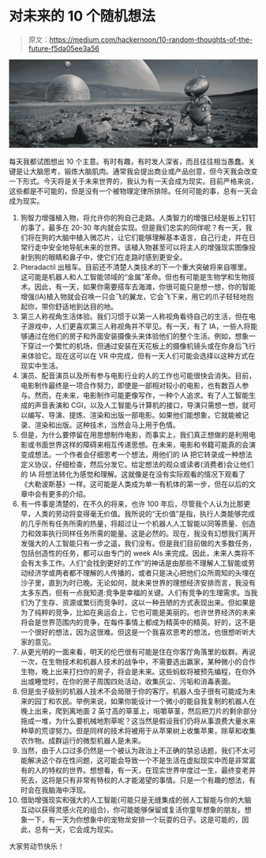 # 对未来的 10 个随机想法

> 原文：<https://medium.com/hackernoon/10-random-thoughts-of-the-future-f5da05ee3a56>

![](img/15bb8e0645501e8113972ce8c338f02a.png)

每天我都试图想出 10 个主意。有时有趣，有时发人深省，而且往往相当愚蠢。关键是让大脑思考，锻炼大脑肌肉。通常我会提出商业或产品创意，但今天我会改变一下形式。今天将是关于未来世界的，我认为有一天会成为现实。目前严格来说，这些都是不可能的，但是没有一个被物理定律所排除。任何可能的事，总有一天会成为现实。

1.  狗智力增强植入物，将允许你的狗自己走路。人类智力的增强已经是板上钉钉的事了，最多在 20-30 年内就会实现。但是我们忠实的同伴呢？有一天，我们将在狗的大脑中植入微芯片，让它们能够理解基本语言，自己行走，并在日常行走中安全地导航未来的世界。该植入物甚至可以将主人的增强现实图像投射到狗的眼睛和鼻子中，使它们在走路时感到更安全。
2.  Pteradactil 出租车。目前还不清楚人类技术的下一个重大突破将来自哪里。这可能是机器人和人工智能领域的“金属”革命。但也有可能是生物学和生物技术。因此，有一天，如果你需要搭车去海滩，你很可能只是想一想，你的智能增强(IA)植入物就会召唤一只会飞的翼龙，它会飞下来，用它的爪子轻轻地抱起你，带你舒适地到达目的地。
3.  第三人称视角生活体验。我们习惯于以第一人称视角看待自己的生活，但在电子游戏中，人们更喜欢第三人称视角并不罕见。有一天，有了 IA，一些人将能够通过在他们的房子和外面安装摄像头来体验他们的整个生活。例如，想象一下穿过一个繁忙的机场，但通过安装在天花板上的摄像机镜头或在你身后飞行来体验它。现在这可以在 VR 中完成，但有一天人们可能会选择以这种方式在现实中生活。
4.  演员、配音演员以及所有参与电影行业的人的工作也可能很快会消失。目前，电影制作最终是一项合作努力，即使是一部相对较小的电影，也有数百人参与。然而，在未来，电影制作可能更像写作，一种个人追求。有了人工智能生成的声音表演和 CGI，以及人工智能与计算机的接口，导演只需想一想，就可以编写、导演、提炼、渲染和出版一部电影。如果他们能想象，它就能被记录、渲染和出版。这种技术，当然会马上用于色情。
5.  但是，为什么要停留在用思想制作电影，而事实上，我们真正想做的是利用电影或书面世界这样的障碍来相互传递思想。在未来，电影和书籍可能真的会演变成想法。一个作者会仔细思考一个想法，用他们的 IA 把它转录成一种想法定义协议，仔细检查，然后分发它。给定想法的观众或读者(消费者)会让他们的 IA 将想法转化为感觉和理解。这就像是在没有实际观看的情况下观看了《大勒波斯基》一样。这可能是人类成为单一有机体的第一步，但在以后的文章中会有更多的介绍。
6.  有一件事是清楚的，在不久的将来，也许 100 年后，尽管我个人认为比那更早，人类的劳动将变得毫无价值。我所说的“无价值”是指，执行人类能够完成的几乎所有任务所需的热量，将超过让一个机器人人工智能以同等质量、创造力和效率执行同样任务所需的能量。这是必然的。现在，我没有幻想我们离开发强大的人工智能只有一步之遥，我们没有。但是我们目前做的大多数任务，包括创造性的任务，都可以由专门的 week AIs 来完成。因此，未来人类将不会有太多工作。人们“会找到更好的工作”的神话是由那些不理解人工智能或劳动经济学或两者都不理解的人传播的，或者只是决心把他们众所周知的头埋在沙子里，直到为时已晚。无论如何，就未来世界的理想经济安排而言，我没有太多东西，但有一点我知道:竞争是幸福的关键。人们有竞争的生理需求。当我们为了生存、资源或繁衍而竞争时，这以一种丑陋的方式表现出来。但如果是为了纯粹的竞争，比如在奥运会上，它也可能是美丽的。也许世界经济的未来将会是世界范围内的竞争，在每件事情上都成为精英中的精英。好的，这不是一个很好的想法，因为这很难。但这是一个我喜欢思考的想法，也很想听听大家的意见。
7.  从更光明的一面来看，明天的伦巴很有可能是住在你客厅角落里的蚁群。再说一次，在生物技术和机器人技术的战争中，不需要选出赢家，某种微小的合作生物，晚上出来打扫你的房子，将会是未来。这些蚂蚁将被预先编程，在你外出或睡觉时，在你的房子周围四处活动，收集灰尘、污垢和消毒表面。
8.  但是虫子级别的机器人技术不会局限于你的客厅。机器人虫子很有可能成为未来的园丁和农民。举例来说，如果你能设计一个微小的能自我复制的机器人在晚上出来，爬到离地面 2 英寸高的草茎上，咀嚼草茎，然后把刀片的剩余部分拖成一堆，为什么要机械地割草呢？这当然是假设我们仍将从事浪费大量水来种草的荒谬努力。但是同样的技术将被用于从苹果树上收集苹果，除草和收集农作物。成群运行的微型机器人是未来。
9.  当然，由于人口过多仍然是一个被认为政治上不正确的禁忌话题，我们不太可能解决这个存在性问题，这可能会导致一个不是生活在虚拟现实中而是非常富有的人的特权的世界。想想看，有一天，在现实世界中度过一生，最终变老并死去，这将是只有非常有特权的人才能渴望的事情。只是一个有趣的想法，有时会在我脑海中浮现。
10.  借助增强现实和强大的人工智能(可能只是无缝集成的弱人工智能与你的大脑互动以获得灵感火花的组合)，你可能能够保留或复活你童年想象的朋友。想象一下，有一天为你想象中的宠物龙安排一个玩耍的日子。这是可能的，因此，总有一天，它会成为现实。

大家劳动节快乐！